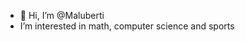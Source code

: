 - 👋 Hi, I’m @Maluberti
- I’m interested in math, computer science and sports

<!---
Maluberti/Maluberti is a ✨ special ✨ repository because its `README.md` (this file) appears on your GitHub profile.
You can click the Preview link to take a look at your changes.
--->
